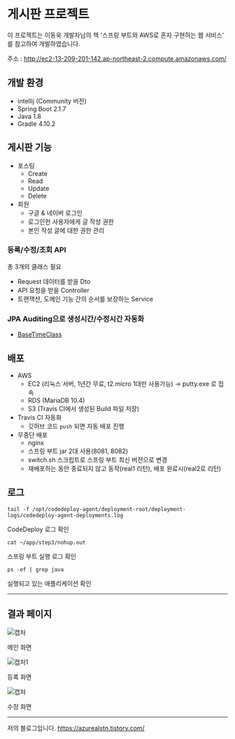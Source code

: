 # 게시판 프로젝트
이 프로젝트는 이동욱 개발자님의 책 '스프링 부트와 AWS로 혼자 구현하는 웹 서비스' 를 참고하여 개발하였습니다.

주소 : http://ec2-13-209-201-142.ap-northeast-2.compute.amazonaws.com/

## 개발 환경

- intellij (Community 버전)
- Spring Boot 2.1.7
- Java 1.8
- Gradle 4.10.2

## 게시판 기능
- 포스팅
	- Create
	- Read
	- Update
	- Delete
- 회원
	- 구글 & 네이버 로그인
	- 로그인한 사용자에게 글 작성 권한
	- 본인 작성 글에 대한 권한 관리
	
### 등록/수정/조회 API
총 3개의 클래스 필요

- Request 데이터를 받을 Dto
- API 요청을 받을 Controller
- 트랜잭션, 도메인 기능 간의 순서를 보장하는 Service

### JPA Auditing으로 생성시간/수정시간 자동화

- [BaseTimeClass](https://github.com/azurealstn/my-webservice/blob/master/src/main/java/com/minsu/springboot/domain/BaseTimeEntity.java)

## 배포
- AWS
	- EC2 (리눅스 서버, 1년간 무료, t2.micro 1대만 사용가능) -> putty.exe 로 접속
	- RDS (MariaDB 10.4)
	- S3 (Travis CI에서 생성된 Build 파일 저장)
- Travis CI 자동화
	- 깃허브 코드 `push` 되면 자동 배포 진행
- 무중단 배포
	- nginx
	- 스프링 부트 jar 2대 사용(8081, 8082)
	- switch.sh 스크립트로 스프링 부트 최신 버전으로 변경
	- 재배포하는 동안 종료되지 않고 동작(real1 리턴), 배포 완료시(real2로 리턴) 

## 로그

```
tail -f /opt/codedeploy-agent/deployment-root/deployment-logs/codedeploy-agent-deployments.log
```

CodeDeploy 로그 확인

```
cat ~/app/step3/nohup.out
```

스프링 부트 실행 로그 확인

```
ps -ef | grep java
```

실행되고 있는 애플리케이션 확인

---

## 결과 페이지

![캡처](https://user-images.githubusercontent.com/55525868/92077770-0765b600-edf8-11ea-8f8f-2ead62f143f2.PNG)

메인 화면

![캡처1](https://user-images.githubusercontent.com/55525868/92077777-0896e300-edf8-11ea-8945-98b9750ffc3c.PNG)

등록 화면

![캡처](https://user-images.githubusercontent.com/55525868/92077473-78589e00-edf7-11ea-9a65-18524d7a45e2.PNG)

수정 화면

---

저의 블로그입니다.
https://azurealstn.tistory.com/
